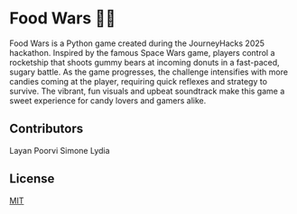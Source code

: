 # Food Wars 🍭🍩

Food Wars is a Python game created during the JourneyHacks 2025 hackathon. Inspired by the famous Space Wars game, players control a rocketship that shoots gummy bears at incoming donuts in a fast-paced, sugary battle. As the game progresses, the challenge intensifies with more candies coming at the player, requiring quick reflexes and strategy to survive. The vibrant, fun visuals and upbeat soundtrack make this game a sweet experience for candy lovers and gamers alike.

## Contributors

Layan
Poorvi
Simone
Lydia


## License

[MIT](https://choosealicense.com/licenses/mit/)
